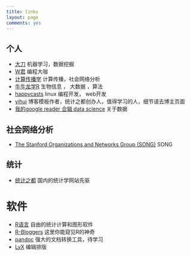 ```yaml
---
title: links
layout: page
comments: yes
---
```


## 个人
- [大刀](http://blog.cos.name/bigknife/?from=inf&wvr=5&loc=infblog) 机器学习，数据挖掘
- [W君](http://wecing.org/) 编程大咖
- [计算传播学](http://blog.sina.com.cn/lippan) 计算传播，社会网络分析
- [牛牛龙学R](http://blog.sina.com.cn/niuyulongr) 生物信息 ， 大数据 ，算法
- [happycasts](http://casts.happypeter.org/)  linux 编程开发， web开发
- [yihui](http://yihui.name) 博客模板作者，统计之都创办人，值得学习的人，细节请去博主页面
- [我的google reader 合辑 data science](https://www.google.com/reader/shared/user%2F07635010352111970577%2Flabel%2Fdata%20science) 关于数据

## 社会网络分析
- [The Stanford Organizations and Networks Group (SONG)](http://www.stanford.edu/group/song/) SONG

## 统计

- [统计之都](http://cos.name) 国内的统计学网站先驱

# 软件

- [R语言](http://www.r-project.org) 自由的统计计算和图形软件
- [R-Bloggers](http://www.r-bloggers.com/) 这里你能窥见R的神奇
- [pandoc](http://johnmacfarlane.net/pandoc/) 强大的文档转换工具，待学习
- [LyX](http://www.lyx.org) 编辑排版

